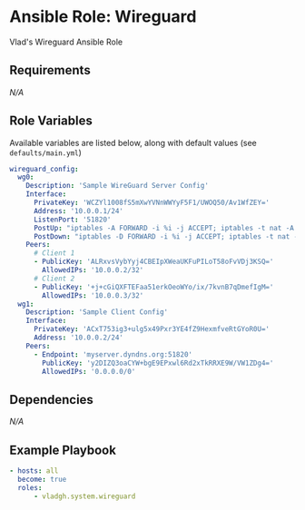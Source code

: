 # Ansible Role: Wireguard

Vlad's Wireguard Ansible Role

## Requirements

*_N/A_*

## Role Variables

Available variables are listed below, along with default values (see `defaults/main.yml`)

```yaml
wireguard_config:
  wg0:
    Description: 'Sample WireGuard Server Config'
    Interface:
      PrivateKey: 'WCZYl1008fS5mXwYVNnWWYyF5F1/UWOQ50/Av1WfZEY='
      Address: '10.0.0.1/24'
      ListenPort: '51820'
      PostUp: "iptables -A FORWARD -i %i -j ACCEPT; iptables -t nat -A POSTROUTING -o {{ ansible_facts['default_ipv4']['interface'] }} -j MASQUERADE"
      PostDown: "iptables -D FORWARD -i %i -j ACCEPT; iptables -t nat -D POSTROUTING -o {{ ansible_facts['default_ipv4']['interface'] }} -j MASQUERADE"
    Peers:
      # Client 1
      - PublicKey: 'ALRxvsVybYyj4CBEIpXWeaUKFuPILoT58oFvVDj3KSQ='
        AllowedIPs: '10.0.0.2/32'
      # Client 2
      - PublicKey: '+j+cGiQXFTEFaa51erkOeoWYo/ix/7kvnB7qDmefIgM='
        AllowedIPs: '10.0.0.3/32'
  wg1:
    Description: 'Sample Client Config'
    Interface:
      PrivateKey: 'ACxT753ig3+ulg5x49Pxr3YE4fZ9HexmfveRtGYoR0U='
      Address: '10.0.0.2/24'
    Peers:
      - Endpoint: 'myserver.dyndns.org:51820'
        PublicKey: 'y2DIZQ3oaCYW+bgE9EPxwl6Rd2xTkRRXE9W/VW1ZDg4='
        AllowedIPs: '0.0.0.0/0'
```

## Dependencies

*_N/A_*

## Example Playbook

```yaml
- hosts: all
  become: true
  roles:
      - vladgh.system.wireguard
```
